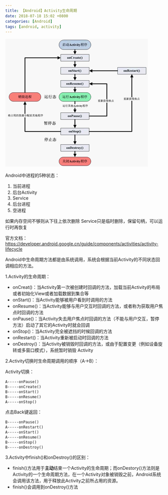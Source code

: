 ```yaml
---
title: 【Android】Activity生命周期
date: 2018-07-18 15:02 +0800
categories: [Android]
tags: [android, activity]
---
```


![Activity生命周期](/assets/images/android-activity-lifecycle/Activity生命周期.png)

Android中进程的5种状态：
1. 当前进程
2. 后台Activity
3. Service
4. 后台进程
5. 空进程

如果内存空间不够则从下往上依次删除
Service只是临时删除，保留句柄，可以运行时再恢复

官方文档：<https://developer.android.google.cn/guide/components/activities/activity-lifecycle>

Android中生命周期方法都是由系统调用，系统会根据当前Activity的不同状态回调相应的方法。

1.Activity的生命周期：
* onCreat()：当Activity第一次被创建时回调的方法，加载当前Activity的布局或者初始化View或者加载数据到集合等
* onStart()：当Activity能够被用户看到时调用的方法
* onResume()：当Activity能够与用户交互时回调的方法，或者称为获取用户焦点时回调的方法
* onPause()：当Activity失去用户焦点时回调的方法（不能与用户交互，暂停方法）启动了其它的Activity时就会回调
* onStop()：当Activity完全被遮挡的时候回调的方法
* onRestart()：当Activity重新被启动时回调的方法
* onDestroy()：当Activity被销毁时回调的方法，或由于配置变更（例如设备旋转或多窗口模式），系统暂时销毁 Activity

2.Activity切换时生命周期调用的顺序（A->B）：

Activity切换：

```
A-----onPause()
B-----onCreate()
B-----onStart()
B-----onResume()
A-----onStop()
```

点击Back键返回：

```
B-----onPause()
A-----onRestart()
A-----onStart()
A-----onResume()
B-----onStop()
B-----onDestroy()
```

3.Activity中finish()和onDestroy()的区别：
* finish()方法用于**主动**结束一个Activity的生命周期；而onDestory()方法则是Activity的一个生命周期方法，在一个Activity对象被销毁之前，Android系统会调用该方法，用于释放此Activity之前所占用的资源。
* finish()会调用到onDestroy()方法
